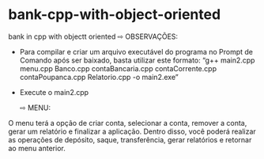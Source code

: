 # bank-cpp-with-object-oriented
bank in cpp with objectt oriented 
⇨ OBSERVAÇÕES: 
- Para compilar e criar um arquivo executável do programa no Prompt de Comando após ser baixado, basta utilizar este formato: “g++ main2.cpp menu.cpp Banco.cpp contaBancaria.cpp contaCorrente.cpp contaPoupanca.cpp Relatorio.cpp -o main2.exe”

- Execute o main2.cpp 
   
  ⇨ MENU: 

O menu terá a opção de criar conta, selecionar a conta, remover a conta, gerar um relatório e finalizar a aplicação. Dentro disso, você poderá realizar as operações de depósito, saque, transferência, gerar relatórios e retornar ao menu anterior.

     
